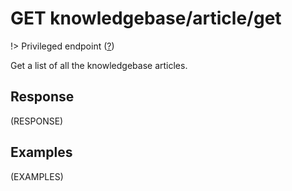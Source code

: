 # <span class="badge badge-light">GET</span> <span class="badge badge-light">knowledgebase/article/get</span>

!> Privileged endpoint ([?](privileged.md))

Get a list of all the knowledgebase articles.



## Response

(RESPONSE)

## Examples

(EXAMPLES)
